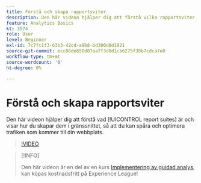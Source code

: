```yaml
---
title: Förstå och skapa rapportsviter
description: Den här videon hjälper dig att förstå vilka rapportsviter som finns och visa hur du skapar dem i gränssnittet, så att du kan spåra och optimera personer som kommer till din webbplats.
feature: Analytics Basics
kt: 3574
role: User
level: Beginner
exl-id: 7c7fc1f3-63b3-42cd-a9b8-bd300d8d1921
source-git-commit: ecc86de650d87aa7f3d8d1cb6275f38b7cdca7e0
workflow-type: tm+mt
source-wordcount: '0'
ht-degree: 0%

---
```


# Förstå och skapa rapportsviter

Den här videon hjälper dig att förstå vad [!UICONTROL report suites] är och visar hur du skapar dem i gränssnittet, så att du kan spåra och optimera trafiken som kommer till din webbplats.

>[!VIDEO](https://video.tv.adobe.com/v/28773/?quality=12&learn=on)

>[!INFO]
>
> Den här videon är en del av en kurs [Implementering av guidad analys](https://experienceleague.adobe.com/?recommended=Analytics-D-1-2019.1), kan köpas kostnadsfritt på Experience League!
